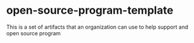 open-source-program-template
============================

This is a set of artifacts that an organization can use to help support and open source program

